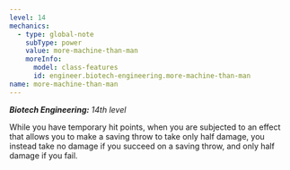 ```yaml
---
level: 14
mechanics:
  - type: global-note
    subType: power
    value: more-machine-than-man
    moreInfo:
      model: class-features
      id: engineer.biotech-engineering.more-machine-than-man
name: more-machine-than-man
---
```

_**Biotech Engineering:** 14th level_
While you have temporary hit points, when you are subjected to an effect that allows you to make a saving throw to take only half damage, you instead take no damage if you succeed on a saving throw, and only half damage if you fail.